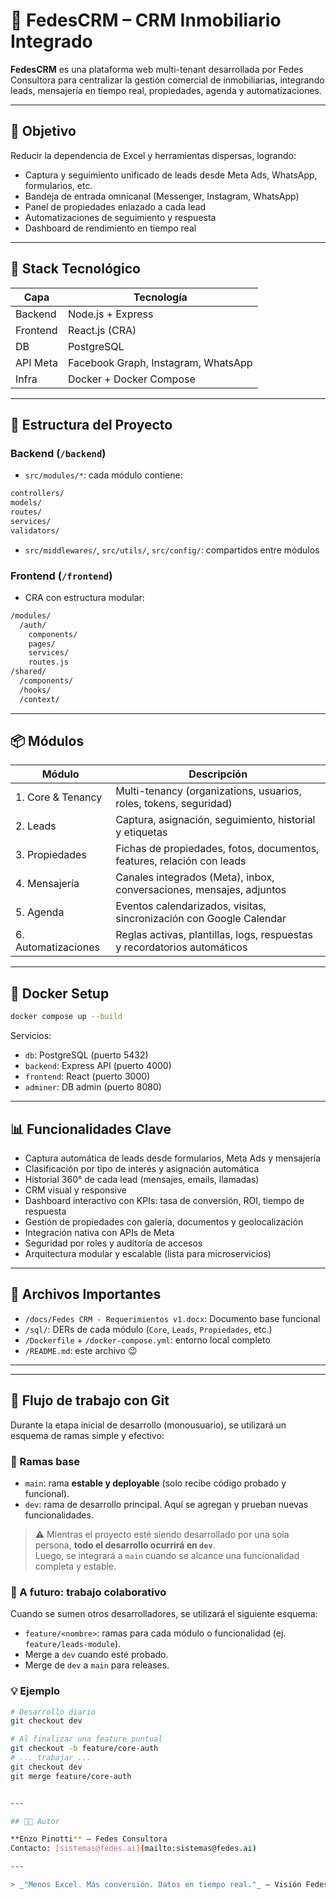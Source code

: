 # 🏢 FedesCRM – CRM Inmobiliario Integrado

**FedesCRM** es una plataforma web multi-tenant desarrollada por Fedes Consultora para centralizar la gestión comercial de inmobiliarias, integrando leads, mensajería en tiempo real, propiedades, agenda y automatizaciones.

---

## 🚀 Objetivo

Reducir la dependencia de Excel y herramientas dispersas, logrando:

- Captura y seguimiento unificado de leads desde Meta Ads, WhatsApp, formularios, etc.
- Bandeja de entrada omnicanal (Messenger, Instagram, WhatsApp)
- Panel de propiedades enlazado a cada lead
- Automatizaciones de seguimiento y respuesta
- Dashboard de rendimiento en tiempo real

---

## 🧱 Stack Tecnológico

| Capa       | Tecnología                            |
|------------|----------------------------------------|
| Backend    | Node.js + Express                     |
| Frontend   | React.js (CRA)                        |
| DB         | PostgreSQL                            |
| API Meta   | Facebook Graph, Instagram, WhatsApp   |
| Infra      | Docker + Docker Compose               |

---

## 📁 Estructura del Proyecto

### Backend (`/backend`)

- `src/modules/*`: cada módulo contiene:

``` bash
controllers/
models/
routes/
services/
validators/
```

- `src/middlewares/`, `src/utils/`, `src/config/`: compartidos entre módulos

### Frontend (`/frontend`)

- CRA con estructura modular:

``` bash
/modules/
  /auth/
    components/
    pages/
    services/
    routes.js
/shared/
  /components/
  /hooks/
  /context/
```

---

## 📦 Módulos

| Módulo           | Descripción                                                                 |
|------------------|-----------------------------------------------------------------------------|
| 1. Core & Tenancy| Multi-tenancy (organizations, usuarios, roles, tokens, seguridad)          |
| 2. Leads         | Captura, asignación, seguimiento, historial y etiquetas                    |
| 3. Propiedades   | Fichas de propiedades, fotos, documentos, features, relación con leads     |
| 4. Mensajería    | Canales integrados (Meta), inbox, conversaciones, mensajes, adjuntos       |
| 5. Agenda        | Eventos calendarizados, visitas, sincronización con Google Calendar        |
| 6. Automatizaciones | Reglas activas, plantillas, logs, respuestas y recordatorios automáticos |

---

## 🐳 Docker Setup

```bash
docker compose up --build
```

Servicios:

- `db`: PostgreSQL (puerto 5432)
- `backend`: Express API (puerto 4000)
- `frontend`: React (puerto 3000)
- `adminer`: DB admin (puerto 8080)

---

## 📊 Funcionalidades Clave

- Captura automática de leads desde formularios, Meta Ads y mensajería
- Clasificación por tipo de interés y asignación automática
- Historial 360° de cada lead (mensajes, emails, llamadas)
- CRM visual y responsive
- Dashboard interactivo con KPIs: tasa de conversión, ROI, tiempo de respuesta
- Gestión de propiedades con galería, documentos y geolocalización
- Integración nativa con APIs de Meta
- Seguridad por roles y auditoría de accesos
- Arquitectura modular y escalable (lista para microservicios)

---

## 📁 Archivos Importantes

- `/docs/Fedes CRM - Requerimientos v1.docx`: Documento base funcional
- `/sql/`: DERs de cada módulo (`Core`, `Leads`, `Propiedades`, etc.)
- `/Dockerfile` + `/docker-compose.yml`: entorno local completo
- `/README.md`: este archivo 😉

---
---

## 🔀 Flujo de trabajo con Git

Durante la etapa inicial de desarrollo (monousuario), se utilizará un esquema de ramas simple y efectivo:

### 🧱 Ramas base

- `main`: rama **estable y deployable** (solo recibe código probado y funcional).
- `dev`: rama de desarrollo principal. Aquí se agregan y prueban nuevas funcionalidades.

> ⚠️ Mientras el proyecto esté siendo desarrollado por una sola persona, **todo el desarrollo ocurrirá en `dev`**.  
> Luego, se integrará a `main` cuando se alcance una funcionalidad completa y estable.

### 🧩 A futuro: trabajo colaborativo

Cuando se sumen otros desarrolladores, se utilizará el siguiente esquema:

- `feature/<nombre>`: ramas para cada módulo o funcionalidad (ej. `feature/leads-module`).
- Merge a `dev` cuando esté probado.
- Merge de `dev` a `main` para releases.

### 💡 Ejemplo

```bash
# Desarrollo diario
git checkout dev

# Al finalizar una feature puntual
git checkout -b feature/core-auth
# ... trabajar ...
git checkout dev
git merge feature/core-auth


---

## 🧑‍💻 Autor

**Enzo Pinotti** – Fedes Consultora  
Contacto: [sistemas@fedes.ai](mailto:sistemas@fedes.ai)

---

> _"Menos Excel. Más conversión. Datos en tiempo real."_ – Visión FedesCRM
